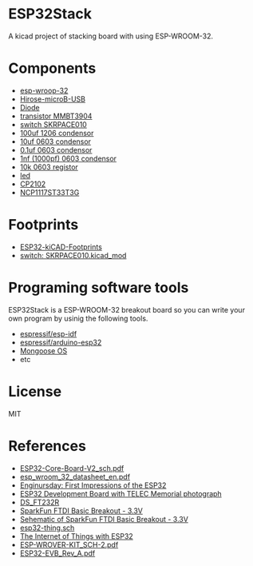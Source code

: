 # ESP32Stack
A kicad project of stacking board with using ESP-WROOM-32.

# Components
- [esp-wroop-32](http://akizukidenshi.com/catalog/g/gM-11647/)
- [Hirose-microB-USB](http://akizukidenshi.com/catalog/g/gC-05254/)
- [Diode](http://akizukidenshi.com/catalog/g/gI-05951/)
- [transistor MMBT3904](http://akizukidenshi.com/catalog/g/gI-05969/)
- [switch SKRPACE010](http://akizukidenshi.com/catalog/g/gP-06185/)
- [100uf 1206 condensor](http://akizukidenshi.com/catalog/g/gP-08260/)
- [10uf 0603 condensor](http://akizukidenshi.com/catalog/g/gP-07768/)
- [0.1uf 0603 condensor](http://akizukidenshi.com/catalog/g/gP-04940/)
- [1nf (1000pf) 0603 condensor](http://akizukidenshi.com/catalog/g/gP-09285/)
- [10k 0603 registor](http://akizukidenshi.com/catalog/g/gR-06103/)
- [led](http://akizukidenshi.com/catalog/g/gI-06417/)
- [CP2102](https://www.aliexpress.com/item/5pcs-Free-shipping-SILABS-CP2102-GMR-CP2102-QFN-28-offen-use-laptop-chip-100-new-original/32503317767.html?spm=2114.13010608.0.0.PUEIRm)
- [NCP1117ST33T3G](https://www.aliexpress.com/item/Free-Shipping-NCP1117ST33T3G-NCP1117-3-3V-linear-regulator-SOT-223-package/32244660148.html?spm=2114.13010608.0.0.PUEIRm)

# Footprints
- [ESP32-kiCAD-Footprints](https://github.com/adamjvr/ESP32-kiCAD-Footprints)
- [switch: SKRPACE010.kicad_mod](https://github.com/nosuz/kicad-lib/blob/master/module.pretty/SKRPACE010.kicad_mod)

# Programing software tools
ESP32Stack is a ESP-WROOM-32 breakout board so you can write your own program by usinig the following tools.

- [espressif/esp-idf](https://github.com/espressif/esp-idf)
- [espressif/arduino-esp32](https://github.com/espressif/arduino-esp32)
- [Mongoose OS](https://mongoose-os.com/)
- etc

# License
MIT

# References
- [ESP32-Core-Board-V2_sch.pdf](http://akizukidenshi.com/download/ds/espressifsystems/ESP32-Core-Board-V2_sch.pdf)
- [esp_wroom_32_datasheet_en.pdf](https://espressif.com/sites/default/files/documentation/esp_wroom_32_datasheet_en.pdf)
- [Enginursday: First Impressions of the ESP32](https://www.sparkfun.com/news/2017)
- [ESP32 Development Board with TELEC Memorial photograph](https://macsbug.wordpress.com/2016/12/12/esp32-development-board-with-telec-memorial-photograph/)
- [DS_FT232R](http://www.ftdichip.com/Support/Documents/DataSheets/ICs/DS_FT232R.pdf)
- [SparkFun FTDI Basic Breakout - 3.3V](https://www.sparkfun.com/products/9873)
- [Sehematic of SparkFun FTDI Basic Breakout - 3.3V](http://cdn.sparkfun.com/datasheets/BreakoutBoards/FTDI%20Basic-v22-3.3V.pdf)
- [esp32-thing.sch](https://cdn.sparkfun.com/assets/learn_tutorials/5/0/7/esp32-thing-schematic.pdf)
- [The Internet of Things with ESP32](http://esp32.net/)
- [ESP-WROVER-KIT_SCH-2.pdf](https://dl.espressif.com/dl/schematics/ESP-WROVER-KIT_SCH-2.pdf)
- [ESP32-EVB_Rev_A.pdf](https://github.com/OLIMEX/ESP32-EVB/blob/master/HARDWARE/REV-A/ESP32-EVB_Rev_A.pdf)
